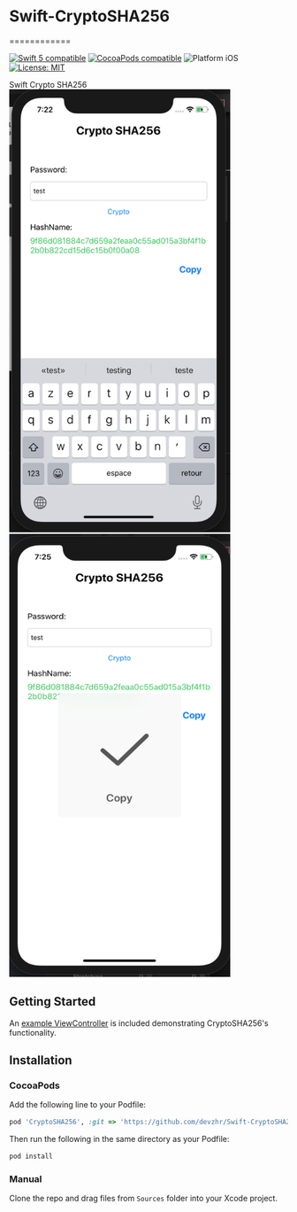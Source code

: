 # Swift-CryptoSHA256
============

<p align="left">
	<a href="https://developer.apple.com/swift"><img src="https://img.shields.io/badge/Swift_5-compatible-4BC51D.svg?style=flat" alt="Swift 5 compatible" /></a>
	<a href="https://cocoapods.org/pods/ScrollableDatepicker"><img src="https://img.shields.io/badge/pod-2.2.0-blue.svg" alt="CocoaPods compatible" /></a>
	<img src="https://img.shields.io/badge/platform-iOS-blue.svg?style=flat" alt="Platform iOS" />
	<a href="https://raw.githubusercontent.com/devzhr/Swift-CryptoSHA256/master/LICENSE"><img src="http://img.shields.io/badge/license-MIT-blue.svg?style=flat" alt="License: MIT" /></a>
</p>
Swift Crypto SHA256 
<img src="screen1.png" width="400" height="800" />&nbsp;&nbsp;&nbsp;&nbsp;<img src="screen2.png" width="400" height="800" />

## Getting Started

An [example ViewController](https://github.com/devzhr/Swift-CryptoSHA256/blob/master/Example/sha256/ViewController.swift) is included demonstrating CryptoSHA256's functionality.


## Installation

### CocoaPods

Add the following line to your Podfile:

```ruby
pod 'CryptoSHA256', :git => 'https://github.com/devzhr/Swift-CryptoSHA256.git', :tag => 'v0.0.1'
```
Then run the following in the same directory as your Podfile:

```ruby
pod install
```
### Manual

Clone the repo and drag files from `Sources` folder into your Xcode project.
